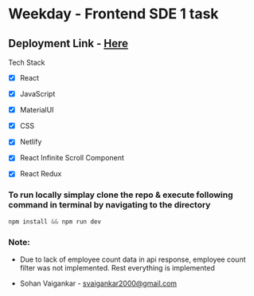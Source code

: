 # Weekday - Frontend SDE 1 task

## Deployment Link - [Here](https://weekday-sohan.netlify.app)


Tech Stack

- [X] React
- [X] JavaScript
- [X] MaterialUI
- [X] CSS
- [X] Netlify
- [X] React Infinite Scroll Component
- [X] React Redux


### To run locally simplay clone the repo & execute following command in terminal by navigating to the directory

```js
npm install && npm run dev
```


### Note: 
- Due to lack of employee count data in api response, employee count filter was not implemented. Rest everything is implemented



- Sohan Vaigankar - svaigankar2000@gmail.com